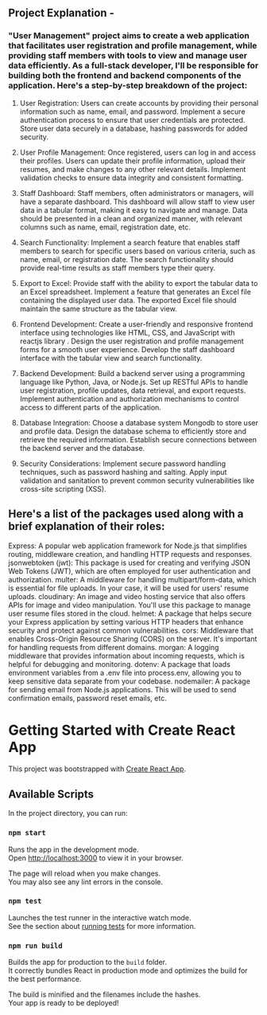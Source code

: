 ## Project Explanation - 

### "User Management" project aims to create a web application that facilitates user registration and profile management, while providing staff members with tools to view and manage user data efficiently. As a full-stack developer, I'll be responsible for building both the frontend and backend components of the application. Here's a step-by-step breakdown of the project:

1. User Registration:
Users can create accounts by providing their personal information such as name, email, and password.
Implement a secure authentication process to ensure that user credentials are protected.
Store user data securely in a database, hashing passwords for added security.

2. User Profile Management:
Once registered, users can log in and access their profiles.
Users can update their profile information, upload their resumes, and make changes to any other relevant details.
Implement validation checks to ensure data integrity and consistent formatting.

3. Staff Dashboard:
Staff members, often administrators or managers, will have a separate dashboard.
This dashboard will allow staff to view user data in a tabular format, making it easy to navigate and manage.
Data should be presented in a clean and organized manner, with relevant columns such as name, email, registration date, etc.

4. Search Functionality:
Implement a search feature that enables staff members to search for specific users based on various criteria, such as name, email, or registration date.
The search functionality should provide real-time results as staff members type their query.

5. Export to Excel:
Provide staff with the ability to export the tabular data to an Excel spreadsheet.
Implement a feature that generates an Excel file containing the displayed user data.
The exported Excel file should maintain the same structure as the tabular view.

6. Frontend Development:
Create a user-friendly and responsive frontend interface using technologies like HTML, CSS, and JavaScript with reactjs library .
Design the user registration and profile management forms for a smooth user experience.
Develop the staff dashboard interface with the tabular view and search functionality.

7. Backend Development:
Build a backend server using a programming language like Python, Java, or Node.js.
Set up RESTful APIs to handle user registration, profile updates, data retrieval, and export requests.
Implement authentication and authorization mechanisms to control access to different parts of the application.

8. Database Integration:
Choose a database system Mongodb to store user and profile data.
Design the database schema to efficiently store and retrieve the required information.
Establish secure connections between the backend server and the database.

9. Security Considerations:
Implement secure password handling techniques, such as password hashing and salting.
Apply input validation and sanitation to prevent common security vulnerabilities like cross-site scripting (XSS).

## Here's a list of the packages used along with a brief explanation of their roles:

Express: A popular web application framework for Node.js that simplifies routing, middleware creation, and handling HTTP requests and responses.
jsonwebtoken (jwt): This package is used for creating and verifying JSON Web Tokens (JWT), which are often employed for user authentication and authorization.
multer: A middleware for handling multipart/form-data, which is essential for file uploads. In your case, it will be used for users' resume uploads.
cloudinary: An image and video hosting service that also offers APIs for image and video manipulation. You'll use this package to manage user resume files stored in the cloud.
helmet: A package that helps secure your Express application by setting various HTTP headers that enhance security and protect against common vulnerabilities.
cors: Middleware that enables Cross-Origin Resource Sharing (CORS) on the server. It's important for handling requests from different domains.
morgan: A logging middleware that provides information about incoming requests, which is helpful for debugging and monitoring.
dotenv: A package that loads environment variables from a .env file into process.env, allowing you to keep sensitive data separate from your codebase.
nodemailer: A package for sending email from Node.js applications. This will be used to send confirmation emails, password reset emails, etc.



# Getting Started with Create React App

This project was bootstrapped with [Create React App](https://github.com/facebook/create-react-app).

## Available Scripts

In the project directory, you can run:

### `npm start`

Runs the app in the development mode.\
Open [http://localhost:3000](http://localhost:3000) to view it in your browser.

The page will reload when you make changes.\
You may also see any lint errors in the console.

### `npm test`

Launches the test runner in the interactive watch mode.\
See the section about [running tests](https://facebook.github.io/create-react-app/docs/running-tests) for more information.

### `npm run build`

Builds the app for production to the `build` folder.\
It correctly bundles React in production mode and optimizes the build for the best performance.

The build is minified and the filenames include the hashes.\
Your app is ready to be deployed!


